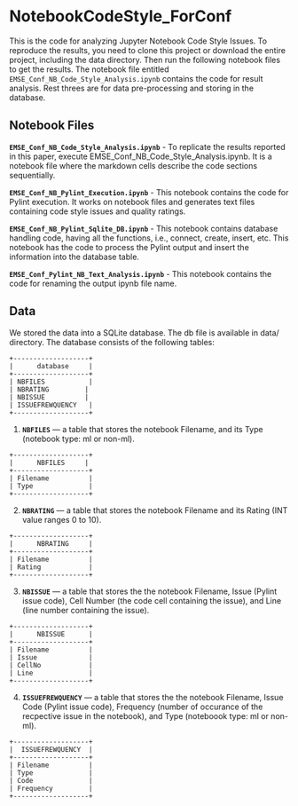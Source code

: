 # NotebookCodeStyle_ForConf
This is the code for analyzing Jupyter Notebook Code Style Issues. To reproduce the results, you need to clone this project or download the entire project, including the data directory. Then run the following notebook files to get the results. The notebook file entitled `EMSE_Conf_NB_Code_Style_Analysis.ipynb` contains the code for result analysis. Rest threes are for data pre-processing and storing in the database.       

## Notebook Files
**`EMSE_Conf_NB_Code_Style_Analysis.ipynb`** - To replicate the results reported in this paper, execute EMSE_Conf_NB_Code_Style_Analysis.ipynb. It is a notebook file where the markdown cells describe the code sections sequentially. 

**`EMSE_Conf_NB_Pylint_Execution.ipynb`** - This notebook contains the code for Pylint execution. It works on notebook files and generates text files containing code style issues and quality ratings.   

**`EMSE_Conf_NB_Pylint_Sqlite_DB.ipynb`** - This notebook contains database handling code, having all the functions, i.e., connect, create, insert, etc. This notebook has the code to process the Pylint output and insert the information into the database table. 

**`EMSE_Conf_Pylint_NB_Text_Analysis.ipynb`** - This notebook contains the code for renaming the output ipynb file name. 

## Data
We stored the data into a SQLite database. The db file is available in data/ directory. The database consists of the following tables:
```
+-------------------+
|      database     |
+-------------------+
| NBFILES           |
| NBRATING         |
| NBISSUE          |
| ISSUEFREWQUENCY   |
+-------------------+
```
1. **`NBFILES`** — a table that stores the notebook Filename, and its Type (notebook type: ml or non-ml).
```
+-------------------+	
|      NBFILES     |	
+-------------------+	
| Filename          |	
| Type              |	
+-------------------+	
```
2. **`NBRATING`**  — a table that stores the notebook Filename and its Rating (INT value ranges 0 to 10).

```
+-------------------+	
|      NBRATING     |	
+-------------------+	
| Filename          |	
| Rating            |	
+-------------------+	
```

3. **`NBISSUE`**  — a table that stores the the notebook Filename, Issue (Pylint issue code), Cell Number (the code cell containing the issue), and Line (line number containing the issue).

```
+-------------------+	
|      NBISSUE      |	
+-------------------+	
| Filename          |	
| Issue             |	
| CellNo            |	
| Line              |	
+-------------------+	
```
4. **`ISSUEFREWQUENCY`**  — a table that stores the the notebook Filename, Issue Code (Pylint issue code), Frequency (number of occurance of the recpective issue in the notebook), and Type (noteboook type: ml or non-ml).

```
+-------------------+	
|  ISSUEFREWQUENCY  |	
+-------------------+	
| Filename          |	
| Type              |	
| Code              |	
| Frequency         |	
+-------------------+	
```
